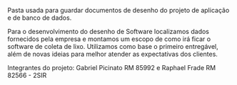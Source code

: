 Pasta  usada para guardar documentos de desenho do projeto de aplicação e de banco de dados.

Para o desenvolvimento do desenho de Software localizamos dados fornecidos pela empresa e montamos um escopo de como irá ficar o software de coleta de lixo. Utilizamos como base o primeiro entregável, além de novas ideias para melhor atender as expectativas dos clientes.

Integrantes do projeto: Gabriel Picinato RM 85992 e Raphael Frade RM 82566 - 2SIR



